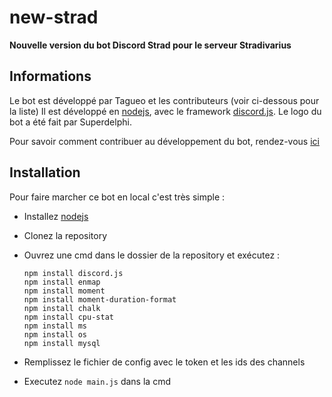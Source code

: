 # new-strad
**Nouvelle version du bot Discord Strad pour le serveur Stradivarius**

## Informations

Le bot est développé par Tagueo et les contributeurs (voir ci-dessous pour la liste)
Il est développé en [nodejs](https://nodejs.org/en/), avec le framework [discord.js](https://discord.js.org/#/).
Le logo du bot a été fait par Superdelphi.

Pour savoir comment contribuer au développement du bot, rendez-vous [ici](https://github.com/Tagueo/new-strad/blob/master/CONTRIBUTING.md)

## Installation
Pour faire marcher ce bot en local c'est très simple :

- Installez [nodejs](https://nodejs.org/en/)
- Clonez la repository
- Ouvrez une cmd dans le dossier de la repository et exécutez :

  ```
  npm install discord.js
  npm install enmap
  npm install moment
  npm install moment-duration-format
  npm install chalk
  npm install cpu-stat
  npm install ms
  npm install os
  npm install mysql
  ```

- Remplissez le fichier de config avec le token et les ids des channels

- Executez `node main.js` dans la cmd
